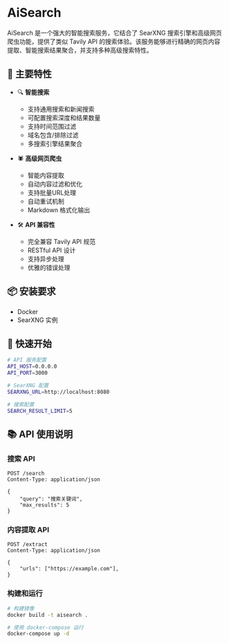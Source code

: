 # AiSearch

AiSearch 是一个强大的智能搜索服务，它结合了 SearXNG 搜索引擎和高级网页爬虫功能，提供了类似 Tavily API 的搜索体验。该服务能够进行精确的网页内容提取、智能搜索结果聚合，并支持多种高级搜索特性。

## 🌟 主要特性

- 🔍 **智能搜索**
  - 支持通用搜索和新闻搜索
  - 可配置搜索深度和结果数量
  - 支持时间范围过滤
  - 域名包含/排除过滤
  - 多搜索引擎结果聚合

- 🕷️ **高级网页爬虫**
  - 智能内容提取
  - 自动内容过滤和优化
  - 支持批量URL处理
  - 自动重试机制
  - Markdown 格式化输出

- 🛠️ **API 兼容性**
  - 完全兼容 Tavily API 规范
  - RESTful API 设计
  - 支持异步处理
  - 优雅的错误处理

## 📦 安装要求

- Docker
- SearXNG 实例

## 🚀 快速开始

```bash
# API 服务配置
API_HOST=0.0.0.0
API_PORT=3000

# SearXNG 配置
SEARXNG_URL=http://localhost:8080

# 搜索配置
SEARCH_RESULT_LIMIT=5
```

## 📚 API 使用说明

### 搜索 API

```http
POST /search
Content-Type: application/json

{
    "query": "搜索关键词",
    "max_results": 5
}
```

### 内容提取 API

```http
POST /extract
Content-Type: application/json

{
    "urls": ["https://example.com"],
}
```

### 构建和运行

```bash
# 构建镜像
docker build -t aisearch .

# 使用 docker-compose 运行
docker-compose up -d
```